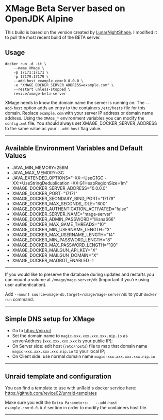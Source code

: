 # XMage Beta Server based on OpenJDK Alpine

This build is based on the version created by [LunarNightShade](https://github.com/LunarNightShade/docker-xmage-openjdk). I modified it to pull the most recent build of the BETA server.

## Usage
```
docker run -d -it \
    --name XMage \
    -p 17171:17171 \
    -p 17179:17179 \
    --add-host example.com:0.0.0.0 \
    -e "XMAGE_DOCKER_SERVER_ADDRESS=example.com" \
    --restart unless-stopped \
    revice/xmage-beta-server
```

XMage needs to know the domain name the server is running on. The `--add-host` option adds an entry to the containers `/etc/hosts` file for this domain. Replace `example.com` with your server IP address or domain name address.
Using the `XMAGE_*` environment variables you can modify the `config.xml` file.
You should always set XMAGE_DOCKER_SERVER_ADDRESS to the same value as your `--add-host` flag value.

---

## Available Environment Variables and Default Values

+ JAVA_MIN_MEMORY=256M
+ JAVA_MAX_MEMORY=3G
+ JAVA_EXTENDED_OPTIONS="-XX:+UseG1GC -XX:+UseStringDeduplication -XX:G1HeapRegionSize=1m"
+ XMAGE_DOCKER_SERVER_ADDRESS="0.0.0.0"
+ XMAGE_DOCKER_PORT="17171"
+ XMAGE_DOCKER_SEONDARY_BIND_PORT="17179"
+ XMAGE_DOCKER_MAX_SECONDS_IDLE="600"
+ XMAGE_DOCKER_AUTHENTICATION_ACTIVATED="false"
+ XMAGE_DOCKER_SERVER_NAME="mage-server"
+ XMAGE_DOCKER_ADMIN_PASSWORD="liliana666"
+ XMAGE_DOCKER_MAX_GAME_THREADS="10"
+ XMAGE_DOCKER_MIN_USERNAME_LENGTH="3"
+ XMAGE_DOCKER_MAX_USERNAME_LENGTH="14"
+ XMAGE_DOCKER_MIN_PASSWORD_LENGTH="8"
+ XMAGE_DOCKER_MAX_PASSWORD_LENGTH="100"
+ XMAGE_DOCKER_MAILGUN_API_KEY="X"
+ XMAGE_DOCKER_MAILGUN_DOMAIN="X"
+ XMAGE_DOCKER_MADBOT_ENABLED=1

---

If you would like to preserve the database during updates and restarts you can mount a volume at `/xmage/mage-server/db` (Important if you're using user authentication). 

Add `--mount source=xmage-db,target=/xmage/mage-server/db` to your `docker run` command.

---

## Simple DNS setup for XMage

+ Go to  https://nip.io/
+ Set the domain name to `magic-xxx.xxx.xxx.xxx.nip.io` as serverAddress (`xxx.xxx.xxx.xxx` is your public IP);
+ On Server side: edit host (`/etc/hosts`) file to map that domain name `magic-xxx.xxx.xxx.xxx.nip.io` to your local IP;
+ On Client side: use normal domain name `magic-xxx.xxx.xxx.xxx.nip.io`

---

## Unraid template and configuration

You can find a template to use with unRaid's docker service here: https://github.com/revice02/unraid-templates

Make sure you edit the `Extra Parameters:	--add-host example.com:0.0.0.0` section in order to modify the containers host file.

---
